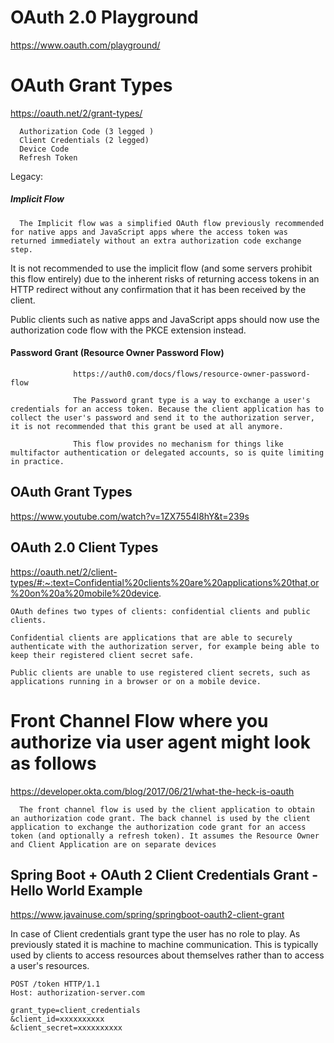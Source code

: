 # OAuth 2.0 Playground
https://www.oauth.com/playground/

# OAuth Grant Types

https://oauth.net/2/grant-types/

      
      Authorization Code (3 legged )
      Client Credentials (2 legged)
      Device Code
      Refresh Token
      
Legacy:
 #####     Implicit Flow
      
      The Implicit flow was a simplified OAuth flow previously recommended for native apps and JavaScript apps where the access token was returned immediately without an extra authorization code exchange step.

It is not recommended to use the implicit flow (and some servers prohibit this flow entirely) due to the inherent risks of returning access tokens in an HTTP redirect without any confirmation that it has been received by the client.

Public clients such as native apps and JavaScript apps should now use the authorization code flow with the PKCE extension instead.


####      Password Grant (Resource Owner Password Flow)

                  https://auth0.com/docs/flows/resource-owner-password-flow
                  
                  The Password grant type is a way to exchange a user's credentials for an access token. Because the client application has to collect the user's password and send it to the authorization server, it is not recommended that this grant be used at all anymore.

                  This flow provides no mechanism for things like multifactor authentication or delegated accounts, so is quite limiting in practice.




## OAuth Grant Types
https://www.youtube.com/watch?v=1ZX7554l8hY&t=239s


## OAuth 2.0 Client Types
https://oauth.net/2/client-types/#:~:text=Confidential%20clients%20are%20applications%20that,or%20on%20a%20mobile%20device.


    OAuth defines two types of clients: confidential clients and public clients.

    Confidential clients are applications that are able to securely authenticate with the authorization server, for example being able to keep their registered client secret safe.

    Public clients are unable to use registered client secrets, such as applications running in a browser or on a mobile device.


# Front Channel Flow where you authorize via user agent might look as follows
https://developer.okta.com/blog/2017/06/21/what-the-heck-is-oauth

      The front channel flow is used by the client application to obtain an authorization code grant. The back channel is used by the client application to exchange the authorization code grant for an access token (and optionally a refresh token). It assumes the Resource Owner and Client Application are on separate devices



## Spring Boot + OAuth 2 Client Credentials Grant - Hello World Example

https://www.javainuse.com/spring/springboot-oauth2-client-grant

In case of Client credentials grant type the user has no role to play. As previously stated it is machine to machine communication. This is typically used by clients to access resources about themselves rather than to access a user's resources.


    POST /token HTTP/1.1
    Host: authorization-server.com

    grant_type=client_credentials
    &client_id=xxxxxxxxxx
    &client_secret=xxxxxxxxxx
